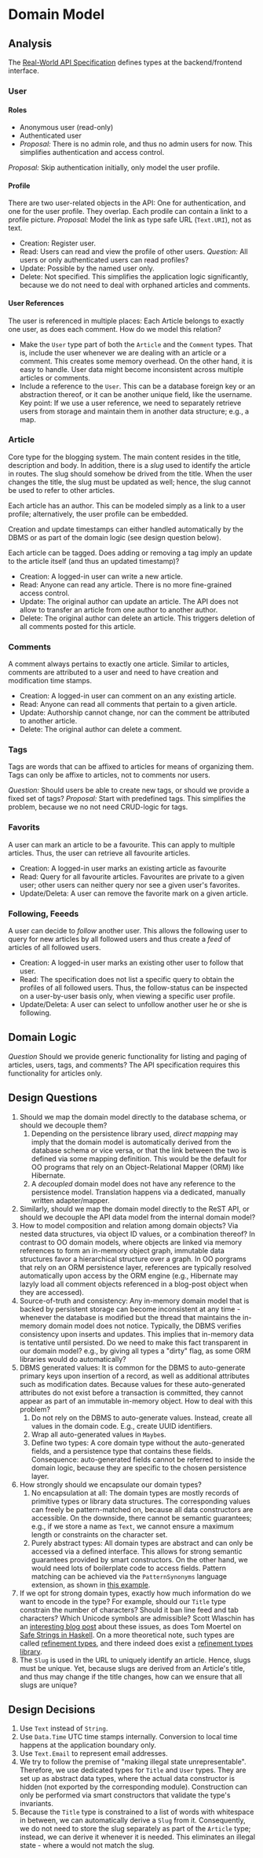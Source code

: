 # Domain Model

## Analysis

The [Real-World API Specification](https://github.com/gothinkster/realworld/tree/master/api) defines types at the backend/frontend interface.

### User

#### Roles

- Anonymous user (read-only)
- Authenticated user
- _Proposal:_ There is no admin role, and thus no admin users for now. This simplifies authentication and access control.

 _Proposal:_ Skip authentication initially, only model the user profile.

#### Profile

There are two user-related objects in the API: One for authentication, and one for the user profile. They overlap. Each prodile can contain a linkt to a profile picture. _Proposal:_ Model the link as type safe URL (`Text.URI`), not as text.

- Creation: Register user.
- Read: Users can read and view the profile of other users. _Question:_ All users or only authenticated users can read profiles?
- Update: Possible by the named user only.
- Delete: Not specified. This simplifies the application logic significantly, because we do not need to deal with orphaned articles and comments.

#### User References

The user is referenced in multiple places: Each Article belongs to exactly one user, as does each comment. How do we model this relation?

- Make the `User` type part of both the `Article` and the `Comment` types. That is, include the user whenever we are dealing with an article or a comment. This creates some memory overhead. On the other hand, it is easy to handle. User data might become inconsistent across multiple articles or comments.
- Include a reference to the `User`. This can be a database foreign key or an abstraction thereof, or it can be another unique field, like the username. Key point: If we use a user reference, we need to separately retrieve users from storage and maintain them in another data structure; e.g., a map.

### Article

Core type for the blogging system. The main content resides in the title, description and body. In addition, there is a _slug_ used to identify the article in routes. The slug should somehow be drived from the title. When the user changes the title, the slug must be updated as well; hence, the slug cannot be used to refer to other articles.

Each article has an author. This can be modeled simply as a link to a user profile; alternatively, the user profile can be embedded.

Creation and update timestamps can either handled automatically by the DBMS or as part of the domain logic (see design question below).

Each article can be tagged. Does adding or removing a tag imply an update to the article itself (and thus an updated timestamp)?

- Creation: A logged-in user can write a new article.
- Read: Anyone can read any article. There is no more fine-grained access control.
- Update: The original author can update an article. The API does not allow to transfer an article from one author to another author.
- Delete: The original author can delete an article. This triggers deletion of all comments posted for this article.

### Comments

A comment always pertains to exactly one article. Similar to articles, comments are attributed to a user and need to have creation and modification time stamps.

- Creation: A logged-in user can comment on an any existing article.
- Read: Anyone can read all comments that pertain to a given article.
- Update: Authorship cannot change, nor can the comment be attributed to another article.
- Delete: The original author can delete a comment.

### Tags

Tags are words that can be affixed to articles for means of organizing them. Tags can only be affixe to articles, not to comments nor users.

_Question:_ Should users be able to create new tags, or should we provide a fixed set of tags? _Proposal:_ Start with predefined tags. This simplifies the problem, because we no not need CRUD-logic for tags.

### Favorits

A user can mark an article to be a favourite. This can apply to multiple articles. Thus, the user can retrieve all favourite articles.

- Creation: A logged-in user marks an existing article as favourite
- Read: Query for all favourite articles. Favourites are private to a given user; other users can neither query nor see a given user's favorites.
- Update/Deleta: A user can remove the favorite mark on a given article.

### Following, Feeeds

A user can decide to _follow_ another user. This allows the following user to query for new articles by all followed users and thus create a _feed_ of articles of all followed users.

- Creation: A logged-in user marks an existing other user to follow that user.
- Read: The specification does not list a specific query to obtain the profiles of all followed users. Thus, the follow-status can be inspected on a user-by-user basis only, when viewing a specific user profile.
- Update/Deleta: A user can select to unfollow another user he or she is following.

## Domain Logic

_Question_ Should we provide generic functionality for listing and paging of articles, users, tags, and comments? The API specification requires this functionality for articles only.

## Design Questions

1. Should we map the domain model directly to the database schema, or should we decouple them?
    1. Depending on the persistence library used, _direct mapping_ may imply that the domain model is automatically derived from the database schema or vice versa, or that the link between the two is defined via some mapping definition. This would be the default for OO programs that rely on an Object-Relational Mapper (ORM) like Hibernate.
    1. A _decoupled_ domain model does not have any reference to the persistence model. Translation happens via a dedicated, manually written adapter/mapper.
1. Similarly, should we map the domain model directly to the ReST API, or should we decouple the API data model from the internal domain model?
1. How to model composition and relation among domain objects? Via nested data structures, via object ID values, or a combination thereof? In contrast to OO domain models, where objects are linked via memory references to form an in-memory object graph, immutable data structures favor a hierarchical structure over a graph. In OO porgrams that rely on an ORM persistence layer, references are typically resolved automatically upon access by the ORM engine (e.g., Hibernate may lazyly load all comment objects referenced in a blog-post object when they are accessed).
1. Source-of-truth and consistency: Any in-memory domain model that is backed by persistent storage can become inconsistent at any time - whenever the database is modified but the thread that maintains the in-memory domain model does not notice. Typically, the DBMS verifies consistency upon inserts and updates. This implies that in-memory data is tentative until persisted. Do we need to make this fact transparent in our domain model? e.g., by giving all types a "dirty" flag, as some ORM libraries would do automatically?
1. DBMS generated values: It is common for the DBMS to auto-generate primary keys upon insertion of a record, as well as additional attributes such as modification dates. Because values for these auto-generated attributes do not exist before a transaction is committed, they cannot appear as part of an immutable in-memory object. How to deal with this problem?
   1. Do not rely on the DBMS to auto-generate values. Instead, create all values in the domain code. E.g., create UUID identifiers.
   1. Wrap all auto-generated values in `Maybe`s.
   1. Define two types: A core domain type without the auto-generated fields, and a persistence type that contains these fields. Consequence: auto-generated fields cannot be referred to inside the domain logic, because they are specific to the chosen persistence layer.
1. How strongly should we encapsulate our domain types?
   1. No encapsulation at all: The domain types are mostly records of primitive types or library data structures. The corresponding values can freely be pattern-matched on, because all data constructors are accessible. On the downside, there cannot be semantic guarantees; e.g., if we store a name as `Text`, we cannot ensure a maximum length or constraints on the character set.
   2. Purely abstract types: All domain types are abstract and can only be accessed via a defined interface. This allows for strong semantic guarantees provided by smart constructors. On the other hand, we would need lots of boilerplate code to access fields. Pattern matching can be achieved via the `PatternSynonyms` language extension, as shown in [this example](https://haskell-explained.gitlab.io/blog/posts/2019/08/27/pattern-synonyms/index.html).
1. If we opt for strong domain types, exactly how much information do we want to encode in the type? For example, should our `Title` type constrain the number of characters? Should it ban line feed and tab characters? Which Unicode symbols are admissible? Scott Wlaschin has an [interesting blog post](https://fsharpforfunandprofit.com/posts/designing-with-types-more-semantic-types/) about these issues, as does Tom Moertel on [Safe Strings in Haskell](http://blog.moertel.com/posts/2006-10-18-a-type-based-solution-to-the-strings-problem.html).  On a more theoretical note, such types are called [refinement types](https://en.wikipedia.org/wiki/Refinement_type), and there indeed does exist a [refinement types library](http://nikita-volkov.github.io/refined/).
1. The `Slug` is used in the URL to uniquely identify an article. Hence, slugs must be unique. Yet, because slugs are derived from an Article's title, and thus may change if the title changes, how can we ensure that all slugs are unique?

## Design Decisions

1. Use `Text` instead of `String`.
1. Use `Data.Time` UTC time stamps internally. Conversion to local time happens at the application boundary only.
1. Use `Text.Email` to represent email addresses.
1. We try to follow the premise of "making illegal state unrepresentable". Therefore, we use dedicated types for `Title` and `User` types. They are set up as abstract data types, where the actual data constructor is hidden (not exported by the corresponding module). Construction can only be performed via smart constructors that validate the type's invariants.
1. Because the `Title` type is constrained to a list of words with whitespace in between, we can automatically derive a `Slug` from it. Consequently, we do not need to store the slug separately as part of the `Article` type; instead, we can derive it whenever it is needed. This eliminates an illegal state - where a would not match the slug.
